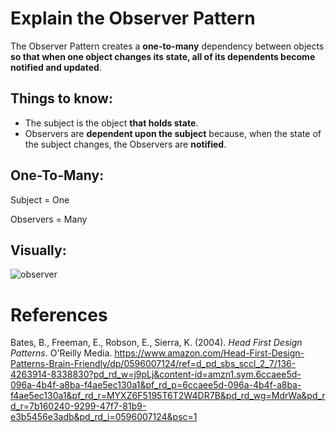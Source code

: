  # Explain the Observer Pattern 
  
 The Observer Pattern creates a **one-to-many** dependency between objects **so that when one object changes its state, all of its dependents become notified and updated**.
  
 ## Things to know: 
 - The subject is the object **that holds state**.
 - Observers are **dependent upon the subject** because, when the state of the subject changes, the Observers are **notified**. 
  
 ## One-To-Many: 
 Subject = One
 
 Observers = Many
  
## Visually: 
![observer](https://user-images.githubusercontent.com/109105989/199368895-f45b79df-80e9-4b8a-aad4-8d992e81c5a7.png)

  
 # References 
Bates, B., Freeman, E., Robson, E., Sierra, K. (2004). *Head First Design Patterns*. O'Reilly Media. <https://www.amazon.com/Head-First-Design-Patterns-Brain-Friendly/dp/0596007124/ref=d_pd_sbs_sccl_2_7/136-4263914-8338830?pd_rd_w=j9pLj&content-id=amzn1.sym.6ccaee5d-096a-4b4f-a8ba-f4ae5ec130a1&pf_rd_p=6ccaee5d-096a-4b4f-a8ba-f4ae5ec130a1&pf_rd_r=MYXZ6F5195T6T2W4DR7B&pd_rd_wg=MdrWa&pd_rd_r=7b160240-9299-47f7-81b9-e3b5456e3adb&pd_rd_i=0596007124&psc=1> 

